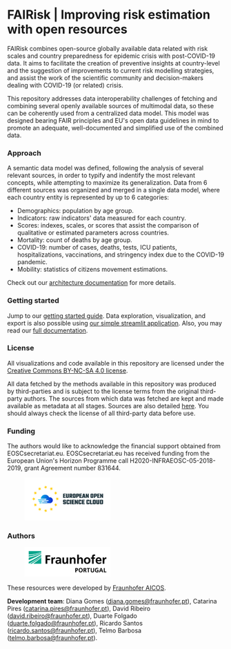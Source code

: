 # FAIRisk | Improving risk estimation with open resources

FAIRisk combines open-source globally available data related with risk scales and country preparedness for epidemic 
crisis with post-COVID-19 data. It aims to facilitate the creation of preventive insights at country-level and the 
suggestion of improvements to current risk modelling strategies, and assist the work of the scientific community and 
decision-makers dealing with COVID-19 (or related) crisis.

This repository addresses data interoperability challenges of fetching and combining several openly available sources 
of multimodal data, so these can be coherently used from a centralized data model. This model was designed bearing 
FAIR principles and EU's open data guidelines in mind to promote an adequate, well-documented and simplified use of 
the combined data.
 

### Approach

A semantic data model was defined, following the analysis of several relevant sources, in order to typify and indentify 
the most relevant concepts, while attempting to maximize its generalization. Data from 6 different sources was 
organized and merged in a single data model, where each country entity is represented by up to 6 categories:

- Demographics: population by age group.
- Indicators: raw indicators' data measured for each country.
- Scores: indexes, scales, or scores that assist the comparison of qualitative or estimated parameters across 
countries.
- Mortality: count of deaths by age group.
- COVID-19: number of cases, deaths, tests, ICU patients, hospitalizations, vaccinations, and stringency index due to 
the COVID-19 pandemic.
- Mobility: statistics of citizens movement estimations.

Check out our [architecture documentation](./docs/Architecture.md) for more details.  


### Getting started

Jump to our [getting started guide](./docs/GettingStarted.md). 
Data exploration, visualization, and export is also possible using [our simple streamlit application](./docs/Streamlit.md).
Also, you may read our [full documentation](./docs/index.md).


### License

All visualizations and code available in this repository are licensed under the [Creative Commons BY-NC-SA 4.0 
license](https://creativecommons.org/licenses/by-nc-sa/4.0/).

All data fetched by the methods available in this repository was produced by third-parties and is subject to the license 
terms from the original third-party authors. The sources from which data was fetched are kept and made available as 
metadata at all stages. Sources are also detailed [here](./docs/SourceDatasets.md). You should always check the license 
of all third-party data before use.


### Funding

The authors would like to acknowledge the financial support obtained from EOSCsecretariat.eu. EOSCsecretariat.eu has 
received funding from the European Union's Horizon Programme call H2020-INFRAEOSC-05-2018-2019, grant Agreement 
number 831644.


<figure>
  <img
  width="200px"
  src="./docs/resources/eosc_logo.png"
  alt="EOSC logo">
</figure>

### Authors

<figure>
  <img
  width="200px"
  src="./docs/resources/fhp_t_s.png"
  alt="FhP logo">
</figure>

These resources were developed by [Fraunhofer AICOS](https://www.aicos.fraunhofer.pt/en/home.html).

**Development team**: Diana Gomes (diana.gomes@fraunhofer.pt), Catarina Pires (catarina.pires@fraunhofer.pt), 
David Ribeiro (david.ribeiro@fraunhofer.pt), Duarte Folgado (duarte.folgado@fraunhofer.pt), 
Ricardo Santos (ricardo.santos@fraunhofer.pt), Telmo Barbosa (telmo.barbosa@fraunhofer.pt).
